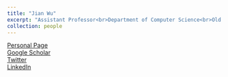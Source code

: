 ```yaml
---
title: "Jian Wu"
excerpt: "Assistant Professor<br>Department of Computer Science<br>Old Dominion University<br>Research Interest: Applied Machine Learning, NLP, Information Retrieval, Scholarly Big Data<br><img src='/images/jianwu.png'>"
collection: people
---
```

<a href="https://www.cs.odu.edu/~jwu/">Personal Page</a><br>
<a href="https://scholar.google.com/citations?user=-eRsYx8AAAAJ&hl=en">Google Scholar</a><br>
<a href="https://twitter.com/fanchyna">Twitter</a><br>
<a href="https://www.linkedin.com/in/jian-wu-6264633/">LinkedIn</a><br>